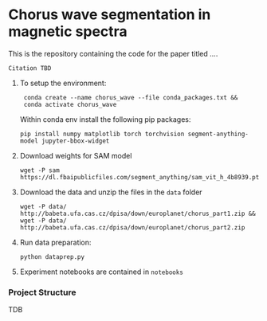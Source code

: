 # Chorus wave segmentation in magnetic spectra
This is the repository containing the code for the paper titled ....
```
Citation TBD
```

1. To setup the environment:

   ```
    conda create --name chorus_wave --file conda_packages.txt &&
    conda activate chorus_wave
   ```
   Within conda env install the following pip packages:
   ```
   pip install numpy matplotlib torch torchvision segment-anything-model jupyter-bbox-widget
   ```
  
2. Download weights for SAM model
    ```
    wget -P sam https://dl.fbaipublicfiles.com/segment_anything/sam_vit_h_4b8939.pth
    ```
    
3. Download the data and unzip the files in the `data` folder
   ```
   wget -P data/ http://babeta.ufa.cas.cz/dpisa/down/europlanet/chorus_part1.zip &&
   wget -P data/ http://babeta.ufa.cas.cz/dpisa/down/europlanet/chorus_part2.zip
   ```
   
5. Run data preparation: 
    ```
    python dataprep.py
    ```
6. Experiment notebooks are contained in `notebooks`

### Project Structure

TDB

